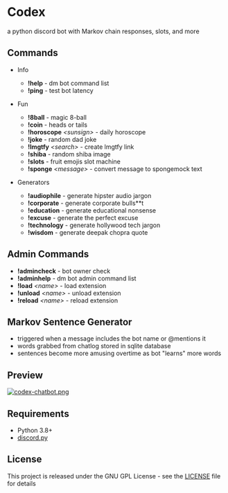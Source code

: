 # Codex
a python discord bot with Markov chain responses, slots, and more

## Commands
* Info
    - **!help** - dm bot command list
    - **!ping** - test bot latency

* Fun
    - **!8ball** - magic 8-ball
    - **!coin** - heads or tails
    - **!horoscope** *\<sunsign>* - daily horoscope
    - **!joke** - random dad joke
    - **!lmgtfy** *\<search>* - create lmgtfy link
    - **!shiba** - random shiba image
    - **!slots** - fruit emojis slot machine
    - **!sponge** *\<message>* - convert message to spongemock text

* Generators
    - **!audiophile** - generate hipster audio jargon
    - **!corporate** - generate corporate bulls**t
    - **!education** - generate educational nonsense
    - **!excuse** - generate the perfect excuse
    - **!technology** - generate hollywood tech jargon
    - **!wisdom** - generate deepak chopra quote

## Admin Commands
- **!admincheck** - bot owner check
- **!adminhelp** - dm bot admin command list
- **!load** *\<name>* - load extension
- **!unload** *\<name>* - unload extension
- **!reload** *\<name>* - reload extension

## Markov Sentence Generator
- triggered when a message includes the bot name or @mentions it
- words grabbed from chatlog stored in sqlite database
- sentences become more amusing overtime as bot "learns" more words

## Preview
[![codex-chatbot.png](https://i.imgur.com/cbeWRSU.gif)](https://imgur.com/cbeWRSU)

## Requirements
* Python 3.8+
* [discord.py](https://github.com/Rapptz/discord.py)

## License
This project is released under the GNU GPL License - see the [LICENSE](LICENSE) file for details